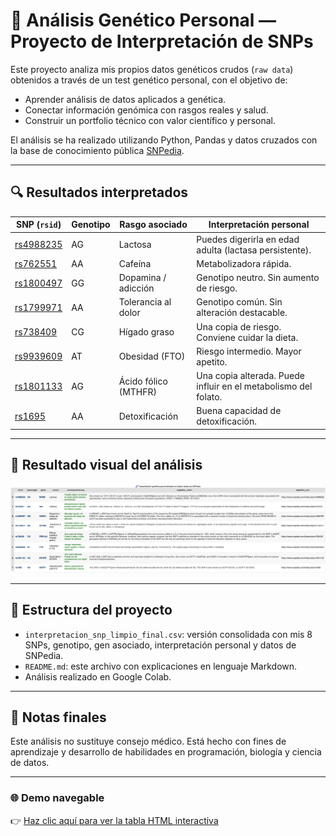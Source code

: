# 🧬 Análisis Genético Personal — Proyecto de Interpretación de SNPs

Este proyecto analiza mis propios datos genéticos crudos (`raw data`) obtenidos a través de un test genético personal, con el objetivo de:

- Aprender análisis de datos aplicados a genética.
- Conectar información genómica con rasgos reales y salud.
- Construir un portfolio técnico con valor científico y personal.

El análisis se ha realizado utilizando Python, Pandas y datos cruzados con la base de conocimiento pública [SNPedia](https://www.snpedia.com).

---

## 🔍 Resultados interpretados

| SNP (`rsid`) | Genotipo | Rasgo asociado             | Interpretación personal |
|--------------|----------|----------------------------|--------------------------|
| [rs4988235](https://www.snpedia.com/index.php/rs4988235) | AG | Lactosa | Puedes digerirla en edad adulta (lactasa persistente). |
| [rs762551](https://www.snpedia.com/index.php/rs762551) | AA | Cafeína | Metabolizadora rápida. |
| [rs1800497](https://www.snpedia.com/index.php/rs1800497) | GG | Dopamina / adicción | Genotipo neutro. Sin aumento de riesgo. |
| [rs1799971](https://www.snpedia.com/index.php/rs1799971) | AA | Tolerancia al dolor | Genotipo común. Sin alteración destacable. |
| [rs738409](https://www.snpedia.com/index.php/rs738409) | CG | Hígado graso | Una copia de riesgo. Conviene cuidar la dieta. |
| [rs9939609](https://www.snpedia.com/index.php/rs9939609) | AT | Obesidad (FTO) | Riesgo intermedio. Mayor apetito. |
| [rs1801133](https://www.snpedia.com/index.php/rs1801133) | AG | Ácido fólico (MTHFR) | Una copia alterada. Puede influir en el metabolismo del folato. |
| [rs1695](https://www.snpedia.com/index.php/rs1695) | AA | Detoxificación | Buena capacidad de detoxificación. |

---

## 🧬 Resultado visual del análisis

![Tabla con interpretación genética](tabla_snp.png)

---

## 📁 Estructura del proyecto

- `interpretacion_snp_limpio_final.csv`: versión consolidada con mis 8 SNPs, genotipo, gen asociado, interpretación personal y datos de SNPedia.
- `README.md`: este archivo con explicaciones en lenguaje Markdown.
- Análisis realizado en Google Colab.

---

## 🧠 Notas finales

Este análisis no sustituye consejo médico. Está hecho con fines de aprendizaje y desarrollo de habilidades en programación, biología y ciencia de datos.

---

### 🌐 Demo navegable

👉 [Haz clic aquí para ver la tabla HTML interactiva](https://cristinaplaza.github.io/analisis-genetico-personal/)

